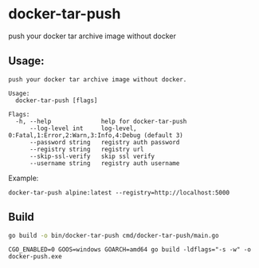 # docker-tar-push
push your docker tar archive image without docker

## Usage:

```shell
push your docker tar archive image without docker.

Usage:
  docker-tar-push [flags]

Flags:
  -h, --help              help for docker-tar-push
      --log-level int     log-level, 0:Fatal,1:Error,2:Warn,3:Info,4:Debug (default 3)
      --password string   registry auth password
      --registry string   registry url
      --skip-ssl-verify   skip ssl verify
      --username string   registry auth username
```

Example:

```shell
docker-tar-push alpine:latest --registry=http://localhost:5000
```

## Build

```sh
go build -o bin/docker-tar-push cmd/docker-tar-push/main.go
```

```shell
CGO_ENABLED=0 GOOS=windows GOARCH=amd64 go build -ldflags="-s -w" -o docker-push.exe
```